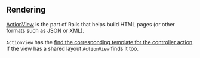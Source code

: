 ## Rendering

[ActionView](https://guides.rubyonrails.org/action_view_overview.html) is the part of Rails that helps build HTML pages (or other formats such as JSON or XML).

`ActionView` has the [find the corresponding template for the controller action](https://medium.com/rubyinside/disassembling-rails-template-rendering-1-51795f579577). If the view has a shared layout `ActionView` finds it too.
